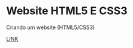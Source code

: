 # Website HTML5 E CSS3
Criando um website (HTML5/CSS3)

[LINK](file:///C:/Users/teles/OneDrive/Documentos/DIO/index.html)
